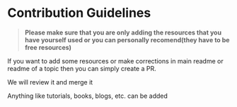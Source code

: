 # Contribution Guidelines
> **Please make sure that you are only adding the resources that you have yourself used or you can personally recomend(they have to be free resources)**

If you want to add some resources or make corrections in main readme or readme of a topic then you can simply create a PR.

We will review it and merge it

Anything like tutorials, books, blogs, etc. can be added
